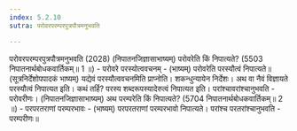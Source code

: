 ```yaml
---
index: 5.2.10
sutra: परोवरपरम्परपुत्रपौत्रमनुभवति

---
```

परोवरपरम्परपुत्रपौत्रमनुभवति (2028) (निपातनजिज्ञासाभाष्यम्) परोवरेति किं निपात्यते? (5503 निपातनार्थबोधकवार्तिकम्॥ 1 ॥) - परोवरे परस्योत्ववचनम् - (भाष्यम्) परोवरेति परस्यौत्वं निपात्यते॥ (सूत्रनिर्देशोपपादकं भाष्यम्) यद्येवं परस्यौत्ववचनमिति प्राप्नोति। शकन्धुन्यायेन निर्देशः। अथ वा नैवं विज्ञायते परस्यौत्वं निपात्यत इति। कथं तर्हि? परस्य शब्दरूपस्यादेरुत्वं निपात्यत इति। परांश्चावरांश्चानुभवति - परोवरीणः। (निपातनजिज्ञासाभाष्यम्) अथ परम्परेति किं निपात्यते? (5704 निपातनार्थबोधकवार्तिकम्॥ 2 ॥) - परपरतराणां परम्परभावः - (भाष्यम्) परपरतराणां परम्परभावो निपात्यते। परांश्च परतरांश्चानुभवति - परम्परीणः॥